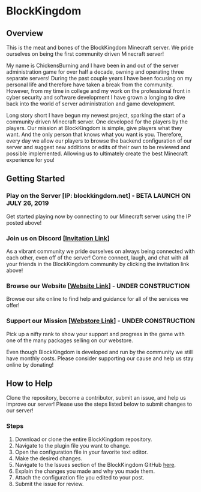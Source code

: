 
# BlockKingdom
## Overview
This is the meat and bones of the BlockKingdom Minecraft server. We pride ourselves on being the first community driven Minecraft server!

My name is ChickensBurning and I have been in and out of the server administration game for over half a decade, owning and operating three separate servers! During the past couple years I have been focusing on my personal life and therefore have taken a break from the community. However, from my time in college and my work on the professional front in cyber security and software development I have grown a longing to dive back into the world of server administration and game development.

Long story short I have begun my newest project, sparking the start of a community driven Minecraft server. One developed for the players by the players. Our mission at BlockKingdom is simple, give players what they want. And the only person that knows what you want is you. Therefore, every day we allow our players to browse the backend configuration of our server and suggest new additions or edits of their own to be reviewed and possible implemented. Allowing us to ultimately create the best Minecraft experience for you!

## Getting Started
### Play on the Server [IP: blockkingdom.net] - BETA LAUNCH ON JULY 26, 2019
Get started playing now by connecting to our Minecraft server using the IP posted above!

### Join us on Discord [[Invitation Link](https://discord.gg/rRYjyha)]
As a vibrant community we pride ourselves on always being connected with each other, even off of the server! Come connect, laugh, and chat with all your friends in the BlockKingdom community by clicking the invitation link above!

### Browse our Website [[Website Link](www.blockkingdom.net)] - UNDER CONSTRUCTION
Browse our site online to find help and guidance for all of the services we offer!

### Support our Mission [[Webstore Link](www.blockkingdom.buycraft.net)] - UNDER CONSTRUCTION
Pick up a nifty rank to show your support and progress in the game with one of the many packages selling on our webstore.

Even though BlockKingdom is developed and run by the community we still have monthly costs. Please consider supporting our cause and help us stay online by donating!

## How to Help
Clone the repository, become a contributor, submit an issue, and help us improve our server! Please use the steps listed below to submit changes to our server!

### Steps
1. Download or clone the entire BlockKingdom repository.
2. Navigate to the plugin file you want to change.
3. Open the configuration file in your favorite text editor.
4. Make the desired changes.
5. Navigate to the Issues section of the BlockKingdom GitHub [here](https://github.com/ChickensBurning/BlockKingdom/issues).
6. Explain the changes you made and why you made them.
7. Attach the configuration file you edited to your post.
8. Submit the issue for review.
